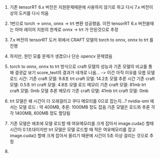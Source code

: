 1. 기존 tensorRT 6.x 버전은 지원문제때문에 사용하지 않기로 하고 다시 7.x 버전이상의 도커를 다시 띄움

2. 1번으로 torch → onnx, onnx → trt 변환 성공했음. 이전 tensorRT 6.x 버전쓸때는 아마 레이어 지원의 한계로 onnx → trt 가 안된것으로 추정

3. 7.x 버전의 tensorRT 도커 위에서 CRAFT 모델의 torch to onnx, onnx to trt 를 진행

4. 하지만, 원인 모를 문제가 생겼으나 단순 opencv 문제였음

5. torch to onnx, onnx to trt 방식으로 craft 모델의 성능과 기존 모델의 비교를 통해 결괏값 보기
    score_text의 결과가 네개로 나옴... -> 이건 아직 이유를 모름
    모델 로드 시간:
    기존 craft 모델: 9.8초
    trt craft 모델: 14.2초
    모델 추론 시간
    기존 craft 모델: 0.5초
    trt craft 모델: 4.8초
    모델 로드 메모리
    기존 craft 모델: 81mb
    trt craft 모델: 0mb
    모델 추론 메모리
    기존 craft 모델: 41mb
    trt craft 모델: 0mb
    
6. trt 모델은 왜 시간이 더 오래걸리고 쿠다 메모리를 0으로 잡는지...?
    nvidia-smi 에서는 모델 로드 : 약 400MB, 추론: 1000MB 정도 잡음
    기존 모델은 로드와 추론 각각 1400MB, 600MB 정도 할당됨
    
7. 기존 모델은 애초에 모델 로드할 때 여유메모리를 크게 잡아서 image.cuda() 할때 시간이 0.1초대이지만 trt 모델은 모델 로드할 때 적은 여유메모리를 잡고 image.cuda() 할때 크게 잡아서 올리기 때문에 시간이 5초 이상 걸리는 것으로 추정

8. 
